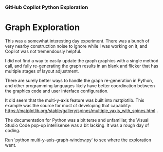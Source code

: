 
### GitHub Copilot Python Exploration

# Graph Exploration

This was a somewhat interesting day experiment. 
There was a bunch of very nearby construction noise to ignore while I was working on it, and Copilot was not tremendously helpful. 

I did not find a way to easily update the graph graphics with a single method call, 
and fully re-generating the graph results in an blank and flicker that has multiple
stages of layout adjustment.

There are surely better ways to handle the graph re-generation in Python, and 
other programming languages likely have better coordination between the graphics 
code and user interface configuration.

It did seem that the multi-y-axis feature was built into matplotlib. 
This example was the source for most of developing that capability: 
https://matplotlib.org/stable/gallery/spines/multiple_yaxis_with_spines.html .

The documentation for Python was a bit terse and unfamiliar,
the Visual Studio Code pop-up intellisense was a bit lacking. 
It was a rough day of coding.

Run 'python multi-y-axis-graph-window.py' to see where the exploration went.
